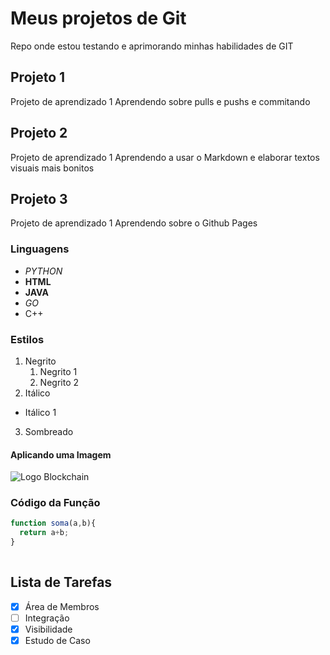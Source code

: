 # Meus projetos de Git

Repo onde estou testando e aprimorando minhas habilidades de GIT

## Projeto 1

Projeto de aprendizado 1
  Aprendendo sobre pulls e pushs e commitando

## Projeto 2

Projeto de aprendizado 1
  Aprendendo a usar o Markdown e elaborar textos visuais mais bonitos

## Projeto 3

Projeto de aprendizado 1
  Aprendendo sobre o Github Pages

### Linguagens 

* *PYTHON*
* **HTML**
* **JAVA**
* _GO_
* C++

### Estilos

1. Negrito
    1. Negrito 1
    2. Negrito 2
2. Itálico
  * Itálico 1
3. Sombreado

#### Aplicando uma Imagem

![Logo Blockchain](https://revistasegurancaeletronica.com.br/wp-content/uploads/2021/09/blockchain-seguranca-de-dados-alem-do-setor-financeiro.jpg)

### Código da Função

``` javascript
function soma(a,b){
  return a+b;
}
  
``` 

## Lista de Tarefas 

- [x] Área de Membros
- [ ] Integração
- [x] Visibilidade
- [x] Estudo de Caso